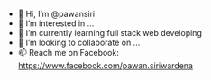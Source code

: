 - 👋 Hi, I’m @pawansiri
- 👀 I’m interested in ...
- 🌱 I’m currently learning full stack web developing
- 💞️ I’m looking to collaborate on ...
- 📫 Reach me on Facebook: https://www.facebook.com/pawan.siriwardena  

<!---
pawansiri/pawansiri is a ✨ special ✨ repository because its `README.md` (this file) appears on your GitHub profile.
You can click the Preview link to take a look at your changes.
--->
